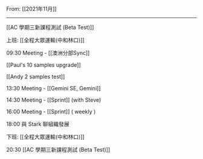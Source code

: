 From: [[2021年11月]]

---

[[AC 學期三新課程測試 (Beta Test)]]

上班: [[全程大眾運輸(中和林口)]]

09:30 Meeting - [[澳洲分部Sync]]

[[Paul's 10 samples upgrade]]

[[Andy 2 samples test]]

13:30 Meeting - [[Gemini SE, Gemini]]

14:30 Meeting - [[Sprint]] (with Steve)

16:00 Meeting - [[Sprint]] ( weekly )

18:00 與 Stark 聊組織發展

下班: [[全程大眾運輸(中和林口)]]

20:30 [[AC 學期三新課程測試 (Beta Test)]]

